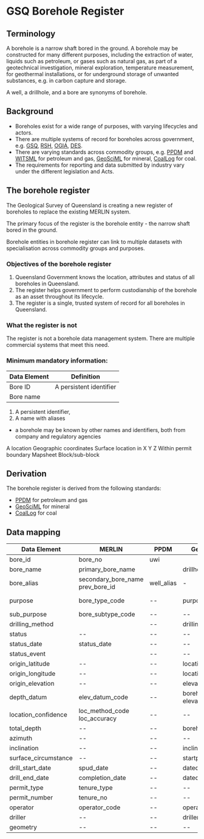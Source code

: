 # GSQ Borehole Register

## Terminology

A borehole is a narrow shaft bored in the ground. A borehole may be constructed for many different purposes, including the extraction of water, liquids such as petroleum, or gases such as natural gas, as part of a geotechnical investigation, mineral exploration, temperature measurement, for geothermal installations, or for underground storage of unwanted substances, e.g. in carbon capture and storage.

A well, a drillhole, and a bore are synonyms of borehole.

## Background
 - Boreholes exist for a wide range of purposes, with varying lifecycles and actors.  
 - There are multiple systems of record for boreholes across government, e.g. [GSQ](https://www.business.qld.gov.au/industries/mining-energy-water/resources/geoscience-information/gsq), [RSH](https://www.business.qld.gov.au/industries/mining-energy-water/resources/safety-health), [OGIA](https://www.business.qld.gov.au/industries/mining-energy-water/resources/landholders/csg/ogia), [DES](https://www.des.qld.gov.au/).  
 - There are varying standards across commodity groups, e.g. [PPDM](https://ppdm.org) and [WITSML](http://docs.energistics.org/) for petroleum and gas, [GeoSciML](http://www.geosciml.org/) for mineral, [CoalLog](https://ausimm.com/coal-log/) for coal.  
 - The requirements for reporting and data submitted by industry vary under the different legislation and Acts.  

## The borehole register 

The Geological Survey of Queensland is creating a new register of boreholes to replace the existing MERLIN system.

The primary focus of the register is the borehole entity - the narrow shaft bored in the ground.

Borehole entities in borehole register can link to multiple datasets with specialisation across commodity groups and purposes.

### Objectives of the borehole register

 1. Queensland Government knows the location, attributes and status of all boreholes in Queensland.  
 2. The register helps government to perform custodianship of the borehole as an asset throughout its lifecycle.   
 3. The register is a single, trusted system of record for all boreholes in Queensland.

### What the register is not
The register is not a borehole data management system. There are multiple commercial systems that meet this need.  

### Minimum mandatory information:
|Data Element|Definition|
|--|--|
|Bore ID|A persistent identifier|
|Bore name|  |


1. A persistent identifier, 
2. A name with aliases
  - a borehole may be known by other names and identifiers, both from company and regulatory agencies

A location
Geographic coordinates 
Surface location in X Y Z 
Within permit boundary
Mapsheet
Block/sub-block


## Derivation
The borehole register is derived from the following standards:

 - [PPDM](https://ppdm.org) for petroleum and gas
 - [GeoSciML](http://www.geosciml.org/) for mineral
 - [CoalLog](https://ausimm.com/coal-log/) for coal

## Data mapping
| Data Element | MERLIN | PPDM | GeosciML | CoalLog |
|--|--|--|--|--|
|bore_id| bore_no | uwi | |
|bore_name | primary_bore_name | | drillhole_id |borehole_name |
|bore_alias |secondary_bore_name<br>prev_bore_id|well_alias|-|
|purpose|bore_type_code|--|purpose|borehole_type<br>borehole_purpose_x|
|sub_purpose|bore_subtype_code|--|--|--|
|drilling_method| |--|drillingmethod|bit_type|
|status|--|--|--|borehole_status_x|
|status_date|status_date|--|--|--|
|status_event| |--|--|--|
|origin_latitude|--|--|location|easting|
|origin_longitude|--|--|location|northing|
|origin_elevation|--|--|elevation|--|
|depth_datum|elev_datum_code|--|borehole-elevation-crs|height_datum|
|location_confidence|loc_method_code<br>loc_accuracy|--|--|location_acc|
|total_depth|--|--|boreholelength?|total_depth|
|azimuth|--|--|--|azimuth|
|inclination|--|--|inclinationtype|inclination|
|surface_circumstance|--|--|startpoint|--|
|drill_start_date|spud_date|--|dateofdrilling|drill_date|
|drill_end_date|completion_date|--|dateofdrilling|complete_date|
|permit_type|tenure_type|--|--|lease_no|
|permit_number|tenure_no|--|--|lease_no|
|operator|operator_code|--|operator|--|
|driller|--|--|driller|drill_company|
|geometry|--|--|--|--|

